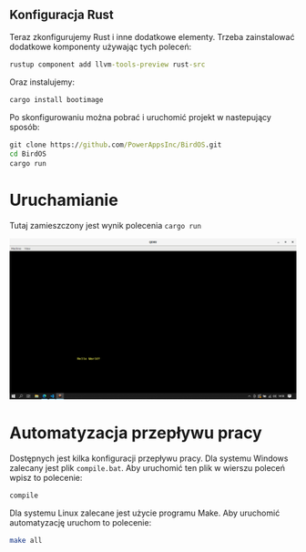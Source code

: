 ## Konfiguracja  Rust 
Teraz zkonfigurujemy Rust i inne dodatkowe elementy. 
Trzeba zainstalować dodatkowe komponenty używając tych poleceń:
```cmd
rustup component add llvm-tools-preview rust-src
```
Oraz instalujemy: 
```cmd
cargo install bootimage 
```
Po skonfigurowaniu można pobrać i uruchomić projekt w nastepujący sposób:
```cmd
git clone https://github.com/PowerAppsInc/BirdOS.git
cd BirdOS
cargo run
```
# Uruchamianie 
Tutaj zamieszczony jest wynik polecenia ```cargo run ```

![Hello World](/demo/helloworld.png)
# Automatyzacja przepływu pracy 
Dostępnych jest kilka konfiguracji przepływu pracy. Dla systemu Windows zalecany jest plik ```compile.bat```. Aby uruchomić ten plik w wierszu poleceń wpisz to polecenie:
```cmd
compile
```
Dla systemu Linux zalecane jest użycie programu Make. Aby uruchomić automatyzację uruchom to polecenie: 
```bash
make all
```